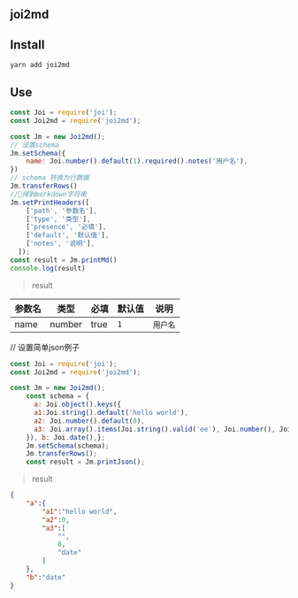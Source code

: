 ## joi2md

## Install 
```shell
yarn add joi2md
```

## Use
```js
const Joi = require('joi');
const Joi2md = require('joi2md');

const Jm = new Joi2md();
// 设置schema
Jm.setSchema({
    name: Joi.number().default(1).required().notes('用户名'),
})
// schema 转换为行数据
Jm.transferRows()
//得到markdown字符串
Jm.setPrintHeaders([
    ['path', '参数名'],
    ['type', '类型'],
    ['presence', '必填'],
    ['default', '默认值'],
    ['notes', '说明'],
  ]);
const result = Jm.printMd()
console.log(result)
```
> result

| 参数名 | 类型     | 必填   | 默认值 | 说明  |
|-----|--------|------|-----|-----|
| name | number | true | `1` | `用户名` |

// 设置简单json例子
```js
const Joi = require('joi');
const Joi2md = require('joi2md');

const Jm = new Joi2md();
    const schema = {
      a: Joi.object().keys({
      a1:Joi.string().default('hello world'),
      a2: Joi.number().default(0),
      a3: Joi.array().items(Joi.string().valid('ee'), Joi.number(), Joi.date().timestamp()),
    }), b: Joi.date(),};
    Jm.setSchema(schema);
    Jm.transferRows();
    const result = Jm.printJson();
```
>result
```json
{
    "a":{
        "a1":"hello world",
        "a2":0,
        "a3":[
            "",
            0,
            "date"
        ]
    },
    "b":"date"
}
```